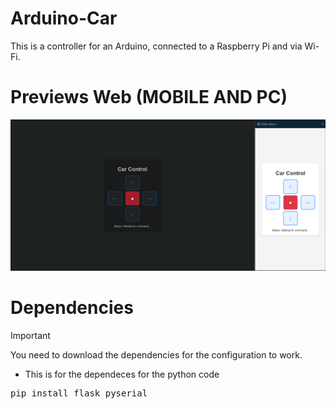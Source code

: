 # Arduino-Car
This is a controller for an Arduino, connected to a Raspberry Pi and via Wi-Fi.
# Previews Web (MOBILE AND PC)
![screenshot](https://github.com/Arnau029/Arduino-Car/blob/main/Image/MOBILE_AND_PC.png)
# Dependencies
> [!IMPORTANT]
> You need to download the dependencies for the configuration to work.
* This is for the dependeces for the python code 
<pre>pip install flask pyserial</pre>
